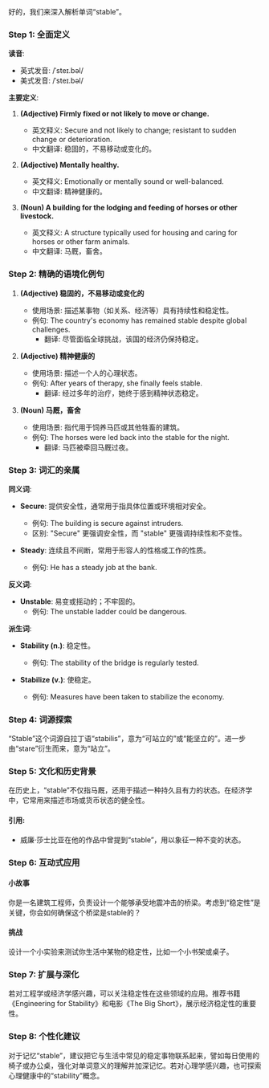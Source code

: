 好的，我们来深入解析单词“stable”。

### Step 1: 全面定义

**读音**:  
- 英式发音: /ˈsteɪ.bəl/  
- 美式发音: /ˈsteɪ.bəl/

**主要定义**:  
1. **(Adjective) Firmly fixed or not likely to move or change.**
   - 英文释义: Secure and not likely to change; resistant to sudden change or deterioration.
   - 中文翻译: 稳固的，不易移动或变化的。

2. **(Adjective) Mentally healthy.**
   - 英文释义: Emotionally or mentally sound or well-balanced.
   - 中文翻译: 精神健康的。

3. **(Noun) A building for the lodging and feeding of horses or other livestock.**
   - 英文释义: A structure typically used for housing and caring for horses or other farm animals.
   - 中文翻译: 马厩，畜舍。

### Step 2: 精确的语境化例句

1. **(Adjective) 稳固的，不易移动或变化的**
   - 使用场景: 描述某事物（如关系、经济等）具有持续性和稳定性。
   - 例句: The country's economy has remained stable despite global challenges.
     - 翻译: 尽管面临全球挑战，该国的经济仍保持稳定。

2. **(Adjective) 精神健康的**
   - 使用场景: 描述一个人的心理状态。
   - 例句: After years of therapy, she finally feels stable.
     - 翻译: 经过多年的治疗，她终于感到精神状态稳定。

3. **(Noun) 马厩，畜舍**
   - 使用场景: 指代用于饲养马匹或其他牲畜的建筑。
   - 例句: The horses were led back into the stable for the night.
     - 翻译: 马匹被牵回马厩过夜。

### Step 3: 词汇的亲属

**同义词**:  
- **Secure**: 提供安全性，通常用于指具体位置或环境相对安全。
  - 例句: The building is secure against intruders.
  - 区别: "Secure" 更强调安全性，而 "stable" 更强调持续性和不变性。
  
- **Steady**: 连续且不间断，常用于形容人的性格或工作的性质。
  - 例句: He has a steady job at the bank.

**反义词**:  
- **Unstable**: 易变或摇动的；不牢固的。
  - 例句: The unstable ladder could be dangerous.

**派生词**:  
- **Stability (n.)**: 稳定性。
  - 例句: The stability of the bridge is regularly tested.
  
- **Stabilize (v.)**: 使稳定。
  - 例句: Measures have been taken to stabilize the economy.

### Step 4: 词源探索

“Stable”这个词源自拉丁语“stabilis”，意为“可站立的”或“能坚立的”。进一步由“stare”衍生而来，意为“站立”。

### Step 5: 文化和历史背景

在历史上，“stable”不仅指马厩，还用于描述一种持久且有力的状态。在经济学中，它常用来描述市场或货币状态的健全性。

#### 引用:
- 威廉·莎士比亚在他的作品中曾提到“stable”，用以象征一种不变的状态。

### Step 6: 互动式应用

#### 小故事
你是一名建筑工程师，负责设计一个能够承受地震冲击的桥梁。考虑到“稳定性”是关键，你会如何确保这个桥梁是stable的？

#### 挑战
设计一个小实验来测试你生活中某物的稳定性，比如一个小书架或桌子。

### Step 7: 扩展与深化

若对工程学或经济学感兴趣，可以关注稳定性在这些领域的应用。推荐书籍《Engineering for Stability》和电影《The Big Short》，展示经济稳定性的重要性。

### Step 8: 个性化建议

对于记忆“stable”，建议把它与生活中常见的稳定事物联系起来，譬如每日使用的椅子或办公桌，强化对单词意义的理解并加深记忆。若对心理学感兴趣，也可探索心理健康中的“stability”概念。